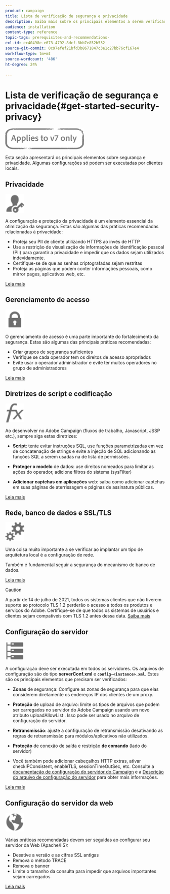 ```yaml
---
product: campaign
title: Lista de verificação de segurança e privacidade
description: Saiba mais sobre os principais elementos a serem verificados em relação à segurança e privacidade.
audience: installation
content-type: reference
topic-tags: prerequisites-and-recommendations-
exl-id: ec40498e-e673-4792-8dcf-8bb7e852b532
source-git-commit: 0c97efef21bfd3b8671847c3e1c27bb76cf167e4
workflow-type: tm+mt
source-wordcount: '486'
ht-degree: 24%

---
```


# Lista de verificação de segurança e privacidade{#get-started-security-privacy}

![](../../assets/v7-only.svg)

Esta seção apresentará os principais elementos sobre segurança e privacidade. Algumas configurações só podem ser executadas por clientes locais.

## Privacidade

<img src="assets/do-not-localize/icon_privacy.svg" width="60px">

A configuração e proteção da privacidade é um elemento essencial da otimização da segurança. Estas são algumas das práticas recomendadas relacionadas à privacidade:

* Proteja seu PII de cliente utilizando HTTPS ao invés de HTTP
* Use a restrição de visualização de informações de identificação pessoal (PII) para garantir a privacidade e impedir que os dados sejam utilizados indevidamente.
* Certifique-se de que as senhas criptografadas sejam restritas
* Proteja as páginas que podem conter informações pessoais, como mirror pages, aplicativos web, etc.

[Leia mais](../../installation/using/privacy.md)

## Gerenciamento de acesso

<img src="assets/do-not-localize/icon_access.svg" width="60px">

O gerenciamento de acesso é uma parte importante do fortalecimento da segurança. Estas são algumas das principais práticas recomendadas:

* Criar grupos de segurança suficientes
* Verifique se cada operador tem os direitos de acesso apropriados
* Evite usar o operador administrador e evite ter muitos operadores no grupo de administradores

[Leia mais](../../installation/using/access-management.md)

## Diretrizes de script e codificação

<img src="assets/do-not-localize/icon_scripting.svg" width="60px">

Ao desenvolver no Adobe Campaign (fluxos de trabalho, Javascript, JSSP etc.), sempre siga estas diretrizes:

* **Script**: tente evitar instruções SQL, use funções parametrizadas em vez de concatenação de strings e evite a injeção de SQL adicionando as funções SQL a serem usadas na  de lista de permissões.

* **Proteger o modelo** de dados: use direitos nomeados para limitar as ações do operador, adicione filtros do sistema (sysFilter)

* **Adicionar captchas em aplicações** web: saiba como adicionar captchas em suas páginas de aterrissagem e páginas de assinatura públicas.

[Leia mais](../../installation/using/scripting-coding-guidelines.md)

## Rede, banco de dados e SSL/TLS

<img src="assets/do-not-localize/icon_network.svg" width="60px">

Uma coisa muito importante a se verificar ao implantar um tipo de arquitetura local é a configuração de rede.

Também é fundamental seguir a segurança do mecanismo de banco de dados.

[Leia mais](../../installation/using/network-database.md)

>[!CAUTION]
>
>A partir de 14 de julho de 2021, todos os sistemas clientes que não tiverem suporte ao protocolo TLS 1.2 perderão o acesso a todos os produtos e serviços do Adobe. Certifique-se de que todos os sistemas de usuários e clientes sejam compatíveis com TLS 1.2 antes dessa data. [Saiba mais](https://helpx.adobe.com/x-productkb/multi/eol-tls-support.html)

## Configuração do servidor

<img src="assets/do-not-localize/icon_server.svg" width="60px">

A configuração deve ser executada em todos os servidores. Os arquivos de configuração são do tipo **serverConf.xml** e **`config-<instance>.xml`**. Estes são os principais elementos que precisam ser verificados:

* **Zonas** de segurança: Configure as zonas de segurança para que elas considerem diretamente os endereços IP dos clientes de um proxy.

* **Proteção** de upload de arquivo: limite os tipos de arquivos que podem ser carregados no servidor do Adobe Campaign usando um novo atributo uploadAllowList . Isso pode ser usado no arquivo de configuração do servidor.

* **Retransmissão**: ajuste a configuração de retransmissão desativando as regras de retransmissão para módulos/aplicativos não utilizados.

* **Proteção** de conexão de saída e restrição  **de comando**  (lado do servidor)

* Você também pode adicionar cabeçalhos HTTP extras, ativar checkIPConsistent, enableTLS, sessionTimeOutSec, etc. Consulte a [documentação de configuração do servidor do Campaign](../../installation/using/configuring-campaign-server.md) e a [Descrição do arquivo de configuração do servidor](../../installation/using/the-server-configuration-file.md) para obter mais informações.

[Leia mais](../../installation/using/server-configuration.md)

## Configuração do servidor da web

<img src="assets/do-not-localize/icon_web.svg" width="60px">

Várias práticas recomendadas devem ser seguidas ao configurar seu servidor da Web (Apache/IIS):

* Desative a versão e as cifras SSL antigas
* Remova o método TRACE
* Remova o banner
* Limite o tamanho da consulta para impedir que arquivos importantes sejam carregados

[Leia mais](../../installation/using/web-server-configuration.md)
